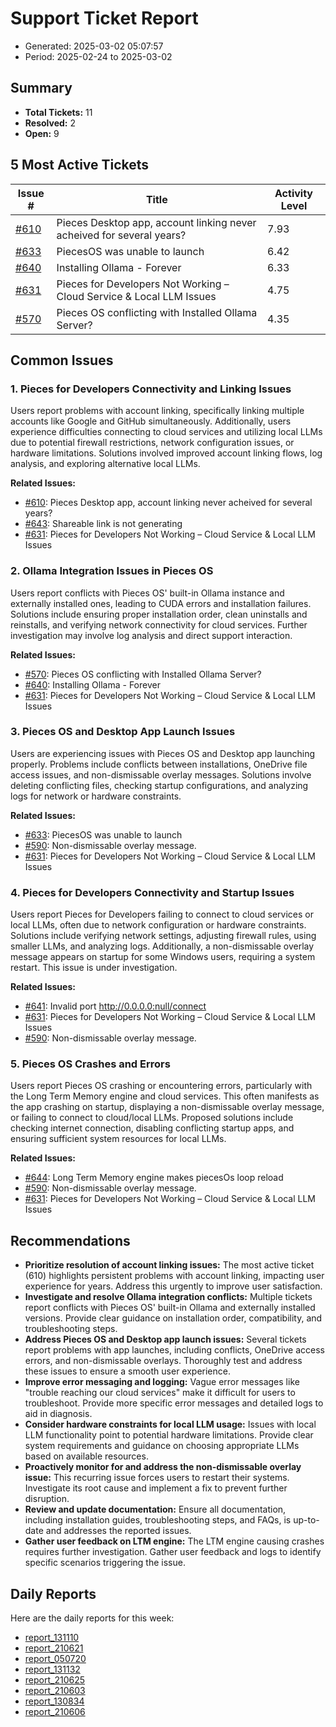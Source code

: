 # Support Ticket Report
- Generated: 2025-03-02 05:07:57
- Period: 2025-02-24 to 2025-03-02

## Summary
- **Total Tickets:** 11
- **Resolved:** 2
- **Open:** 9

## 5 Most Active Tickets
| Issue # | Title | Activity Level |
|---------|-------|----------------|
| [#610](https://github.com/pieces-app/support/issues/610) | Pieces Desktop app, account linking never acheived for several years? | 7.93 |
| [#633](https://github.com/pieces-app/support/issues/633) | PiecesOS was unable to launch | 6.42 |
| [#640](https://github.com/pieces-app/support/issues/640) | Installing Ollama - Forever | 6.33 |
| [#631](https://github.com/pieces-app/support/issues/631) | Pieces for Developers Not Working – Cloud Service & Local LLM Issues | 4.75 |
| [#570](https://github.com/pieces-app/support/issues/570) | Pieces OS conflicting with Installed Ollama Server? | 4.35 |

## Common Issues
### 1. Pieces for Developers Connectivity and Linking Issues
Users report problems with account linking, specifically linking multiple accounts like Google and GitHub simultaneously.  Additionally, users experience difficulties connecting to cloud services and utilizing local LLMs due to potential firewall restrictions, network configuration issues, or hardware limitations. Solutions involved improved account linking flows, log analysis, and exploring alternative local LLMs.

**Related Issues:**
- [#610](https://github.com/pieces-app/support/issues/610): Pieces Desktop app, account linking never acheived for several years?
- [#643](https://github.com/pieces-app/support/issues/643): Shareable link is not generating
- [#631](https://github.com/pieces-app/support/issues/631): Pieces for Developers Not Working – Cloud Service & Local LLM Issues

### 2. Ollama Integration Issues in Pieces OS
Users report conflicts with Pieces OS' built-in Ollama instance and externally installed ones, leading to CUDA errors and installation failures. Solutions include ensuring proper installation order, clean uninstalls and reinstalls, and verifying network connectivity for cloud services. Further investigation may involve log analysis and direct support interaction.

**Related Issues:**
- [#570](https://github.com/pieces-app/support/issues/570): Pieces OS conflicting with Installed Ollama Server?
- [#640](https://github.com/pieces-app/support/issues/640): Installing Ollama - Forever
- [#631](https://github.com/pieces-app/support/issues/631): Pieces for Developers Not Working – Cloud Service & Local LLM Issues

### 3. Pieces OS and Desktop App Launch Issues
Users are experiencing issues with Pieces OS and Desktop app launching properly. Problems include conflicts between installations, OneDrive file access issues, and non-dismissable overlay messages. Solutions involve deleting conflicting files, checking startup configurations, and analyzing logs for network or hardware constraints.

**Related Issues:**
- [#633](https://github.com/pieces-app/support/issues/633): PiecesOS was unable to launch
- [#590](https://github.com/pieces-app/support/issues/590): Non-dismissable overlay message.
- [#631](https://github.com/pieces-app/support/issues/631): Pieces for Developers Not Working – Cloud Service & Local LLM Issues

### 4. Pieces for Developers Connectivity and Startup Issues
Users report Pieces for Developers failing to connect to cloud services or local LLMs, often due to network configuration or hardware constraints.  Solutions include verifying network settings, adjusting firewall rules, using smaller LLMs, and analyzing logs.  Additionally, a non-dismissable overlay message appears on startup for some Windows users, requiring a system restart.  This issue is under investigation.

**Related Issues:**
- [#641](https://github.com/pieces-app/support/issues/641): Invalid port http://0.0.0.0:null/connect
- [#631](https://github.com/pieces-app/support/issues/631): Pieces for Developers Not Working – Cloud Service & Local LLM Issues
- [#590](https://github.com/pieces-app/support/issues/590): Non-dismissable overlay message.

### 5. Pieces OS Crashes and Errors
Users report Pieces OS crashing or encountering errors, particularly with the Long Term Memory engine and cloud services. This often manifests as the app crashing on startup, displaying a non-dismissable overlay message, or failing to connect to cloud/local LLMs. Proposed solutions include checking internet connection, disabling conflicting startup apps, and ensuring sufficient system resources for local LLMs.

**Related Issues:**
- [#644](https://github.com/pieces-app/support/issues/644): Long Term Memory engine makes piecesOs loop reload
- [#590](https://github.com/pieces-app/support/issues/590): Non-dismissable overlay message.
- [#631](https://github.com/pieces-app/support/issues/631): Pieces for Developers Not Working – Cloud Service & Local LLM Issues


## Recommendations
- **Prioritize resolution of account linking issues:** The most active ticket (610) highlights persistent problems with account linking, impacting user experience for years.  Address this urgently to improve user satisfaction.
- **Investigate and resolve Ollama integration conflicts:** Multiple tickets report conflicts with Pieces OS' built-in Ollama and externally installed versions.  Provide clear guidance on installation order, compatibility, and troubleshooting steps.
- **Address Pieces OS and Desktop app launch issues:** Several tickets report problems with app launches, including conflicts, OneDrive access errors, and non-dismissable overlays.  Thoroughly test and address these issues to ensure a smooth user experience.
- **Improve error messaging and logging:** Vague error messages like "trouble reaching our cloud services" make it difficult for users to troubleshoot.  Provide more specific error messages and detailed logs to aid in diagnosis.
- **Consider hardware constraints for local LLM usage:** Issues with local LLM functionality point to potential hardware limitations.  Provide clear system requirements and guidance on choosing appropriate LLMs based on available resources.
- **Proactively monitor for and address the non-dismissable overlay issue:** This recurring issue forces users to restart their systems.  Investigate its root cause and implement a fix to prevent further disruption.
- **Review and update documentation:** Ensure all documentation, including installation guides, troubleshooting steps, and FAQs, is up-to-date and addresses the reported issues.
- **Gather user feedback on LTM engine:** The LTM engine causing crashes requires further investigation.  Gather user feedback and logs to identify specific scenarios triggering the issue.

## Daily Reports
Here are the daily reports for this week:

- [report_131110](daily/2025-02-25/report_131110.md)
- [report_210621](daily/2025-02-25/report_210621.md)
- [report_050720](daily/2025-02-27/report_050720.md)
- [report_131132](daily/2025-02-27/report_131132.md)
- [report_210625](daily/2025-02-27/report_210625.md)
- [report_210603](daily/2025-02-28/report_210603.md)
- [report_130834](daily/2025-03-01/report_130834.md)
- [report_210606](daily/2025-03-01/report_210606.md)
